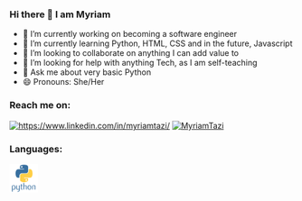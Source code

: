 ### Hi there 👋 I am Myriam 

- 🔭 I’m currently working on becoming a software engineer
- 🌱 I’m currently learning Python, HTML, CSS and in the future, Javascript
- 👯 I’m looking to collaborate on anything I can add value to
- 🤔 I’m looking for help with anything Tech, as I am self-teaching
- 💬 Ask me about very basic Python
- 😄 Pronouns: She/Her

<h3 align="left">Reach me on:</h3>
<p align="left">
<a href="https://www.linkedin.com/in/myriamtazi/" target="blank"><img align="center" src="https://raw.githubusercontent.com/rahuldkjain/github-profile-readme-generator/master/src/images/icons/Social/linked-in-alt.svg" alt="https://www.linkedin.com/in/myriamtazi/" height="35" width="45" /></a>
<a href="https://twitter.com/Myriam90s" target="blank"><img align="center" src="https://raw.githubusercontent.com/rahuldkjain/github-profile-readme-generator/master/src/images/icons/Social/twitter.svg" alt="MyriamTazi" height="35" width="45" /></a>
  
<h3 align="left">Languages:</h3>
<p align="left"> 
<a href="https://dotnet.microsoft.com/en-us/" target="_blank"> <img src="https://raw.githubusercontent.com/devicons/devicon/master/icons/python/python-original-wordmark.svg" alt="python" width="50" height="50"/> </a> 
